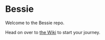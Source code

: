 # Bessie

Welcome to the Bessie repo.

Head on over to [the Wiki](https://github.com/CCHS-Melbourne/CNC-Large-Mill/wiki) to start your journey.
